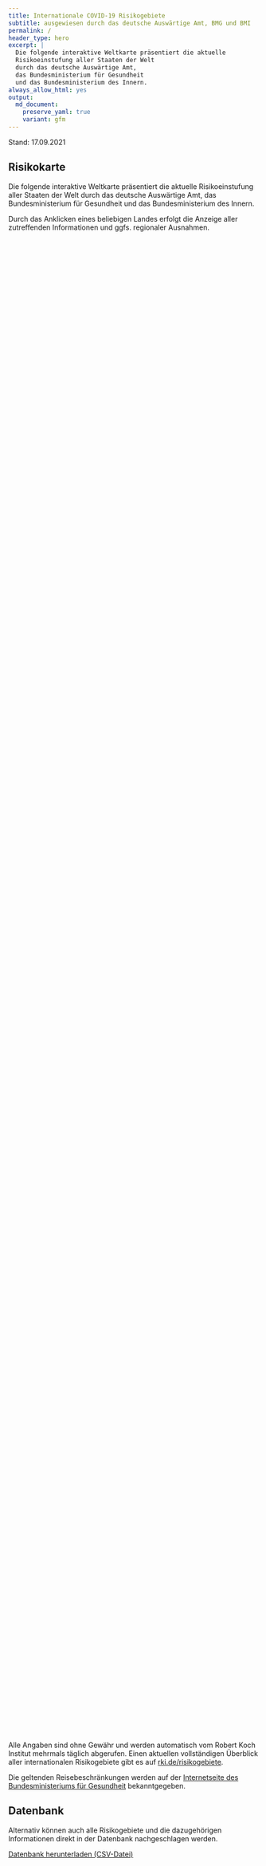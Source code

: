 ```yaml
---
title: Internationale COVID-19 Risikogebiete
subtitle: ausgewiesen durch das deutsche Auswärtige Amt, BMG und BMI
permalink: /
header_type: hero
excerpt: |
  Die folgende interaktive Weltkarte präsentiert die aktuelle
  Risikoeinstufung aller Staaten der Welt
  durch das deutsche Auswärtige Amt,
  das Bundesministerium für Gesundheit
  und das Bundesministerium des Innern.
always_allow_html: yes
output: 
  md_document:
    preserve_yaml: true
    variant: gfm
---
```


<!-- Modify _R/index_es.Rmd file instead -->

<p class="text-right font-weight-bold">

Stand: 17.09.2021

</p>

## Risikokarte

Die folgende interaktive Weltkarte präsentiert die aktuelle
Risikoeinstufung aller Staaten der Welt durch das deutsche Auswärtige
Amt, das Bundesministerium für Gesundheit und das Bundesministerium des
Innern.

<!--more-->

Durch das Anklicken eines beliebigen Landes erfolgt die Anzeige aller
zutreffenden Informationen und ggfs. regionaler Ausnahmen.

<div id="leaflet" class="leaflet html-widget" style="width:100%;height:75vh;">

</div>

<script src="https://corona-atlas.de/assets/data/locale_de.js"></script>

<script src="https://corona-atlas.de/assets/js/map.js"></script>

Alle Angaben sind ohne Gewähr und werden automatisch vom Robert Koch
Institut mehrmals täglich abgerufen. Einen aktuellen vollständigen
Überblick aller internationalen Risikogebiete gibt es auf
[rki.de/risikogebiete](https://rki.de/risikogebiete).

Die geltenden Reisebeschränkungen werden auf der [Internetseite des
Bundesministeriums für
Gesundheit](https://www.bundesgesundheitsministerium.de/coronavirus-infos-reisende)
bekanntgegeben.

## Datenbank

Alternativ können auch alle Risikogebiete und die dazugehörigen
Informationen direkt in der Datenbank nachgeschlagen werden.

<div id="reactable" class="reactable html-widget" style="width:auto;height:auto;"></div>
<script type="application/json" data-for="reactable">{"x":{"tag":{"name":"Reactable","attribs":{"data":{"Land/Region":["Afghanistan","Angola","Albanien","Andorra","Vereinigte Arabische Emirate","Argentinien","Armenien","Antigua und Barbuda","Australien","Österreich","Aserbaidschan","Burundi","Belgien","Benin","Burkina Faso","Bangladesch","Bulgarien","Bahrain","Bahamas","Bosnien und Herzegowina","Belarus","Belize","Bolivien","Brasilien","Barbados","Brunei","Bhutan","Botsuana","Zentralafrikanische Republik","Kanada","Schweiz","Chile","China","Côte d'Ivoire","Kamerun","Kongo DR","Kongo Rep","Kolumbien","Komoren","Cabo Verde","Costa Rica","Kuba","Zypern","Tschechien","Deutschland","Dschibuti","Dominica","Dänemark","Dominikanische Republik","Algerien","Ecuador","Ägypten","Eritrea","Spanien","Estland","Äthiopien","Finnland","Fidschi","Frankreich","Mikronesien","Gabun","Vereinigtes Königreich","Georgien","Ghana","Guinea","Gambia","Guinea-Bissau","Äquatorialguinea","Griechenland","Grenada","Guatemala","Guyana","Hongkong","Honduras","Kroatien","Haiti","Ungarn","Indonesien","Indien","Irland","Iran","Irak","Island","Israel","Italien","Jamaika","Jordanien","Japan","Kasachstan","Kenia","Kirgisistan","Kambodscha","Kiribati","St. Kitts und Nevis","Südkorea","Kuwait","Laos","Libanon","Liberia","Libyen","St. Lucia","Liechtenstein","Sri Lanka","Lesotho","Litauen","Luxemburg","Lettland","Marokko","Monaco","Moldau","Madagaskar","Malediven","Mexiko","Marshallinseln","Nordmazedonien","Mali","Malta","Myanmar","Montenegro","Mongolei","Mosambik","Mauretanien","Mauritius","Malawi","Malaysia","Namibia","Niger","Nigeria","Nicaragua","Niue","Niederlande","Norwegen","Nepal","Nauru","Neuseeland","Oman","Pakistan","Panama","Peru","Philippinen","Palau","Papua-Neuguinea","Polen","Korea (Demokratische Volksrepublik)","Portugal","Paraguay","Katar","Rumänien","Russische Föderation","Ruanda","Saudi-Arabien","Sudan","Senegal","Singapur","Salomoninseln","Sierra Leone","El Salvador","San Marino","Somalia","Serbien","Südsudan","São Tomé und Príncipe","Surinam","Slowakei","Slowenien","Schweden","Eswatini","Seychellen","Syrische Arabische Republik","Tschad","Togo","Thailand","Tadschikistan","Turkmenistan","Timor Leste","Tonga","Trinidad und Tobago","Tunesien","Türkei","Tuvalu","Tansania","Uganda","Ukraine","Uruguay","Vereinigte Staaten","Usbekistan","Vatikanstadt","Saint Vincent and The Grenadines","Venezuela","Vietnam","Vanuatu","Samoa","Kosovo","Jemen","Südafrika","Sambia","Simbabwe"],"Risikoeinstufung":["Kein Risikogebiet","Kein Risikogebiet","Hochrisikogebiet","Kein Risikogebiet","Kein Risikogebiet","Kein Risikogebiet","Hochrisikogebiet","Hochrisikogebiet","Kein Risikogebiet","Kein Risikogebiet","Hochrisikogebiet","Kein Risikogebiet","Kein Risikogebiet","Kein Risikogebiet","Kein Risikogebiet","Kein Risikogebiet","Kein Risikogebiet","Kein Risikogebiet","Kein Risikogebiet","Hochrisikogebiet","Kein Risikogebiet","Hochrisikogebiet","Kein Risikogebiet","Kein Risikogebiet","Hochrisikogebiet","Kein Risikogebiet","Kein Risikogebiet","Kein Risikogebiet","Kein Risikogebiet","Kein Risikogebiet","Kein Risikogebiet","Kein Risikogebiet","Kein Risikogebiet","Kein Risikogebiet","Kein Risikogebiet","Kein Risikogebiet","Kein Risikogebiet","Hochrisikogebiet","Kein Risikogebiet","Kein Risikogebiet","Hochrisikogebiet","Hochrisikogebiet","Kein Risikogebiet","Kein Risikogebiet",null,"Kein Risikogebiet","Hochrisikogebiet","Kein Risikogebiet","Kein Risikogebiet","Hochrisikogebiet","Kein Risikogebiet","Hochrisikogebiet","Kein Risikogebiet","Kein Risikogebiet","Kein Risikogebiet","Kein Risikogebiet","Kein Risikogebiet","Hochrisikogebiet","Hochrisikogebiet","Kein Risikogebiet","Kein Risikogebiet","Hochrisikogebiet","Hochrisikogebiet","Kein Risikogebiet","Kein Risikogebiet","Kein Risikogebiet","Kein Risikogebiet","Kein Risikogebiet","Kein Risikogebiet","Hochrisikogebiet","Hochrisikogebiet","Hochrisikogebiet","Kein Risikogebiet","Hochrisikogebiet","Kein Risikogebiet","Hochrisikogebiet","Kein Risikogebiet","Hochrisikogebiet","Kein Risikogebiet","Hochrisikogebiet","Hochrisikogebiet","Hochrisikogebiet","Kein Risikogebiet","Hochrisikogebiet","Kein Risikogebiet","Hochrisikogebiet","Kein Risikogebiet","Hochrisikogebiet","Hochrisikogebiet","Hochrisikogebiet","Kein Risikogebiet","Kein Risikogebiet","Kein Risikogebiet","Hochrisikogebiet","Kein Risikogebiet","Kein Risikogebiet","Kein Risikogebiet","Kein Risikogebiet","Kein Risikogebiet","Hochrisikogebiet","Hochrisikogebiet","Kein Risikogebiet","Hochrisikogebiet","Kein Risikogebiet","Kein Risikogebiet","Kein Risikogebiet","Kein Risikogebiet","Hochrisikogebiet","Kein Risikogebiet","Hochrisikogebiet","Kein Risikogebiet","Kein Risikogebiet","Hochrisikogebiet","Kein Risikogebiet","Hochrisikogebiet","Kein Risikogebiet","Kein Risikogebiet","Hochrisikogebiet","Hochrisikogebiet","Hochrisikogebiet","Hochrisikogebiet","Kein Risikogebiet","Kein Risikogebiet","Kein Risikogebiet","Hochrisikogebiet","Kein Risikogebiet","Kein Risikogebiet","Kein Risikogebiet","Hochrisikogebiet","Kein Risikogebiet","Hochrisikogebiet","Hochrisikogebiet","Kein Risikogebiet","Kein Risikogebiet","Kein Risikogebiet","Kein Risikogebiet","Kein Risikogebiet","Kein Risikogebiet","Kein Risikogebiet","Hochrisikogebiet","Kein Risikogebiet","Hochrisikogebiet","Kein Risikogebiet","Hochrisikogebiet","Kein Risikogebiet","Kein Risikogebiet","Kein Risikogebiet","Kein Risikogebiet","Hochrisikogebiet","Kein Risikogebiet","Kein Risikogebiet","Hochrisikogebiet","Hochrisikogebiet","Kein Risikogebiet","Kein Risikogebiet","Kein Risikogebiet","Kein Risikogebiet","Kein Risikogebiet","Kein Risikogebiet","Hochrisikogebiet","Kein Risikogebiet","Kein Risikogebiet","Hochrisikogebiet","Kein Risikogebiet","Kein Risikogebiet","Kein Risikogebiet","Kein Risikogebiet","Hochrisikogebiet","Hochrisikogebiet","Kein Risikogebiet","Kein Risikogebiet","Hochrisikogebiet","Hochrisikogebiet","Hochrisikogebiet","Kein Risikogebiet","Kein Risikogebiet","Hochrisikogebiet","Hochrisikogebiet","Hochrisikogebiet","Kein Risikogebiet","Hochrisikogebiet","Kein Risikogebiet","Kein Risikogebiet","Kein Risikogebiet","Hochrisikogebiet","Hochrisikogebiet","Kein Risikogebiet","Kein Risikogebiet","Hochrisikogebiet","Hochrisikogebiet","Kein Risikogebiet","Kein Risikogebiet","Hochrisikogebiet","Kein Risikogebiet","Kein Risikogebiet","Kein Risikogebiet","Kein Risikogebiet"],"Details":[null,null,"Hochrisikogebiet seit 5. September 2021",null,null,null,"Hochrisikogebiet seit 19. September 2021","Hochrisikogebiet seit 19. September 2021",null,null,"Hochrisikogebiet seit 5. September 2021",null,null,null,null,null,null,null,null,"Hochrisikogebiet seit 12. September 2021",null,"Hochrisikogebiet seit 19. September 2021",null,null,"Hochrisikogebiet seit 19. September 2021",null,null,null,null,null,null,null,null,null,null,null,null,"Hochrisikogebiet seit 24. Januar 2021",null,null,"Hochrisikogebiet seit 9. Mai 2021","Hochrisikogebiet seit 18. Juli 2021",null,null,null,null,"Hochrisikogebiet seit 22. August 2021",null,null,"Hochrisikogebiet seit 8. August 2021",null,"Hochrisikogebiet seit 24. Januar 2021",null,null,null,null,null,"Hochrisikogebiet seit 11. Juli 2021","– die folgenden Regionen und französischen Überseegebiete gelten als Hochrisikogebiete: -Provence-Alpes-Côte d'Azur (Hochrisikogebiet seit 8. August 2021); -Guadeloupe (Hochrisikogebiet seit 8. August 2021); -Martinique (Hochrisikogebiet seit 8. August 2021); -St. Barthélemy (Hochrisikogebiet seit 8. August 2021); -St. Martin (Hochrisikogebiet seit 8. August 2021); -Französisch-Guayana (Hochrisikogebiet seit 15. August 2021); -Französisch-Polynesien (Hochrisikogebiet seit 15. August 2021)",null,null,"Großbritannien und Nordirland inkl. der Isle of Man sowie aller Kanalinseln und aller britischen Überseegebiete (Hochrisikogebiet seit 7. Juli 2021)","Hochrisikogebiet seit 25. Juli 2021",null,null,null,null,null,null,"Hochrisikogebiet seit 12. September 2021","Hochrisikogebiet seit 5. September 2021","Hochrisikogebiet seit 19. September 2021",null,"Hochrisikogebiet seit 8. August 2021",null,"Hochrisikogebiet seit 8. August 2021",null,"Hochrisikogebiet seit 18. Juli 2021",null,"- die folgenden Regionen gelten als Hochrisikogebiete: -Border (Hochrisikogebiet seit 22. August 2021)","Hochrisikogebiet seit 24. Januar 2021","Hochrisikogebiet seit 8. August 2021",null,"(Hochrisikogebiet seit 15. August 2021) inklusive der Palästinensischen Gebiete (Hochrisikogebiet seit 5. September 2021)",null,"Hochrisikogebiet seit 29. August 2021",null,"Hochrisikogebiet seit 5. September 2021","Hochrisikogebiet seit 8. August 2021","Hochrisikogebiet seit 15. August 2021",null,null,null,"Hochrisikogebiet seit 29. August 2021",null,null,null,null,null,"Hochrisikogebiet seit 18. Juli 2021","Hochrisikogebiet seit 29. August 2021",null,"Hochrisikogebiet seit 5. September 2021",null,null,null,null,"Hochrisikogebiet seit 8. August 2021",null,"Republik (Hochrisikogebiet seit 19. September 2021)",null,null,"Hochrisikogebiet seit 8. August 2021",null,"Hochrisikogebiet seit 22. August 2021",null,null,"Hochrisikogebiet seit 8. August 2021","Hochrisikogebiet seit 15. August 2021","Hochrisikogebiet seit 13. Juni 2021","Hochrisikogebiet seit 1. August 2021",null,null,null,"Hochrisikogebiet seit 13. Juni 2021",null,null,null,"Hochrisikogebiet seit 12. September 2021",null,"– die folgenden überseeischen Teile des Königreichs der Niederlande gelten als Hochrisikogebiete: -Aruba (Hochrisikogebiet seit 27. Juli 2021); -Curaçao (Hochrisikogebiet seit 27. Juli 2021); -Bonaire (Hochrisikogebiet seit 27. Juli 2021); -Sint Eustatius (Hochrisikogebiet seit 27. Juli 2021); -Sint Maarten (Hochrisikogebiet seit 27. Juli 2021); -Saba (Hochrisikogebiet seit 27. Juli 2021)","- die folgenden Provinzen gelten als Hochrisikogebiete: -Oslo (Hochrisikogebiet seit 12. September 2021); -Viken (Hochrisikogebiet seit 12. September 2021)",null,null,null,null,null,null,null,"Hochrisikogebiet seit 8. August 2021",null,"Hochrisikogebiet seit 8. August 2021",null,"Hochrisikogebiet seit 8. August 2021",null,null,null,null,"Hochrisikogebiet seit 7. Juli 2021",null,null,"Hochrisikogebiet seit 31. Januar 2021","Hochrisikogebiet seit 8. August 2021",null,null,null,null,null,null,"Hochrisikogebiet seit 5. September 2021",null,null,"(Hochrisikogebiet seit 23. Mai 2021)",null,null,null,null,"Hochrisikogebiet seit 14. Februar 2021","Hochrisikogebiet seit 31. Januar 2021",null,null,"Hochrisikogebiet seit 8. August 2021","Hochrisikogebiet seit 8. August 2021","Hochrisikogebiet seit 8. August 2021",null,null,"Hochrisikogebiet seit 8. August 2021","Hochrisikogebiet seit 25. April 2021","Hochrisikogebiet seit 17. August 2021",null,"Hochrisikogebiet seit 14. März 2021",null,null,null,"von Amerika (Hochrisikogebiet seit 15. August 2021)","Hochrisikogebiet seit 8. August 2021",null,null,"Bolivarische Republik (Hochrisikogebiet seit 19. September 2021)","Hochrisikogebiet seit 15. August 2021",null,null,"Hochrisikogebiet seit 22. August 2021",null,null,null,null]},"columns":[{"accessor":"Land/Region","name":"Land/Region","type":"character"},{"accessor":"Risikoeinstufung","name":"Risikoeinstufung","type":"character"},{"accessor":"Details","name":"Details","type":"character"}],"filterable":true,"searchable":true,"defaultPageSize":10,"showPageSizeOptions":true,"pageSizeOptions":[10,25,50,100],"paginationType":"jump","showPageInfo":true,"minRows":1,"striped":true,"dataKey":"b1a930d9cac2624b6067d92abf4be397","key":"b1a930d9cac2624b6067d92abf4be397"},"children":[]},"class":"reactR_markup"},"evals":[],"jsHooks":[]}</script>

<p class="text-center my-5">

<a href="assets/dist/db_countries_risk_de.csv" class="btn btn-primary">Datenbank
herunterladen (CSV-Datei)</a>

</p>
